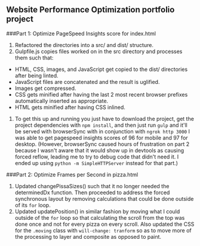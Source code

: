 ## Website Performance Optimization portfolio project

###Part 1: Optimize PageSpeed Insights score for index.html

1. Refactored the directories into a src/ and dist/ structure.
1. Gulpfile.js copies files worked on in the src directory and processes them such that:
  * HTML, CSS, images, and JavaScript get copied to the dist/ directories after being linted.
  * JavaScript files are concatenated and the result is uglified.
  * Images get compressed.
  * CSS gets minified after having the last 2 most recent browser prefixes automatically inserted as appropriate.
  * HTML gets minified after having CSS inlined.
1. To get this up and running you just have to download the project, get the project dependencies with `npm install`, and then just run `gulp` and it'll be served with browserSync with in conjunction with `ngrok http 3000` I was able to get pagespeed insights scores of 96 for mobile and 97 for desktop. (However, browserSync caused hours of frustration on part 2 because I wasn't aware that it would show up in devtools as causing forced reflow, leading me to try to debug code that didn't need it. I ended up using `python -m SimpleHTTPServer` instead for that part.)


###Part 2: Optimize Frames per Second in pizza.html

1. Updated changePissaSizes() such that it no longer needed the determinedDx function. Then proceeded to address the forced synchronous layout by removing calculations that could be done outside of its `for` loop.
2. Updated updatePosition() in similar fashion by moving what I could outside of the `for` loop so that calculating the scroll from the top was done once and not for every pizza on every scroll. Also updated the CSS for the `.moving` class with `will-change: tranform` so as to move more of the processing to layer and composite as opposed to paint.

